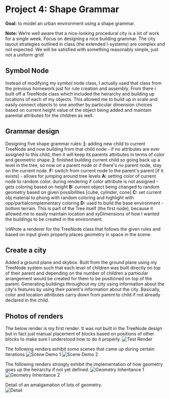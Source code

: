 
# Project 4: Shape Grammar

**Goal:** to model an urban environment using a shape grammar. 

**Note:** We’re well aware that a nice-looking procedural city is a lot of work for a single week. Focus on designing a nice building grammar. The city layout strategies outlined in class (the extended l-systems) are complex and not expected. We will be satisfied with something reasonably simple, just not a uniform grid!

## Symbol Node
Instead of modifying my symbol node class, I actually used that class from the previous homework just for rule creation and assembly. From there i built off a TreeNode class which included the heirarchy and building up locations of each of my objects. This allowed me to build up in scale and easily connect objects to one another by particular dimension choices based on current height value of the object being added and maintain parental attributes for the children as well.

## Grammar design
Designing five shape grammar rules: 
**[:** adding new child to current TreeNode and now building from that child node - if no attributes are ever assigned to this child, then it will keep its parents attributes in terms of color and geometric shape.
**]:** finished building current child so going back up a level in the tree, so now on a parent node or if there's no parent node, stay on the current node.
**F:** switch from current node to the parent's parent [if it exists] - allows for jumping around tree levels
**A:** setting color of current node to random color. during rendering if color attribute is not assigned - gets coloring based on height
**B:** current object being changed to random geometry based on given possibilities [cube, cylinder, cone]
**C:** set current obj material to phong with random coloring and highlight with opp/partialcomplementary coloring
**D:** used to build the base environment - bottom terrain. This is part of the Tree itself (the first node), because it allowed me to easily maintain location and xyDimensions of how I wanted the buildings to be created in the environment.

\nWrote a renderer for the TreeNode class that follows the given rules and based on input given properly places geometry in space in the scene.

## Create a city
Added a ground plane and skybox. Built from the ground plane using my TreeNode system such that each level of children was built directly on top of their parent and depending on the number of children a particular arrangement would be created for them to be positioned on top of the parent. Generating buildings throughout my city using information about the city's features by using their parent's information about the city. Basically, color and location attributes carry down from parent to child if not already declared in the child. 


## Photos of renders

The below render is my first render. It was not built in the TreeNode design but in fact just manual placement of blocks based on positions of other blocks to make sure I understood how to do it properly.
![Test Render](https://github.com/hanbollar/Project4-Shape-Grammar/blob/697f06241b50ccf78fdb424311ab38b4e97ac70e/shotsForVisual/1.png "Test Render")

The following renders exhibit some scenes that came up during certain iterations
![Scene Demo 1](https://github.com/hanbollar/Project4-Shape-Grammar/blob/697f06241b50ccf78fdb424311ab38b4e97ac70e/shotsForVisual/2.png "Scene Demo 1")
![Scene Demo 2](https://github.com/hanbollar/Project4-Shape-Grammar/blob/697f06241b50ccf78fdb424311ab38b4e97ac70e/shotsForVisual/3.png "Scene Demo 2")

The following renders strongly exhibit the implementation of how geometry goes up the heirarchy if not yet defined.
![Geometry Inheritance 1](https://github.com/hanbollar/Project4-Shape-Grammar/blob/697f06241b50ccf78fdb424311ab38b4e97ac70e/shotsForVisual/7.png "Geometry Inheritance 1")
![Geometry Inheritance 2](https://github.com/hanbollar/Project4-Shape-Grammar/blob/697f06241b50ccf78fdb424311ab38b4e97ac70e/shotsForVisual/5.png "Geometry Inheritance 2")

Detail of an amalgamation of lots of geometry.<br />
![Detail](https://github.com/hanbollar/Project4-Shape-Grammar/blob/697f06241b50ccf78fdb424311ab38b4e97ac70e/shotsForVisual/4.png "Detail")


